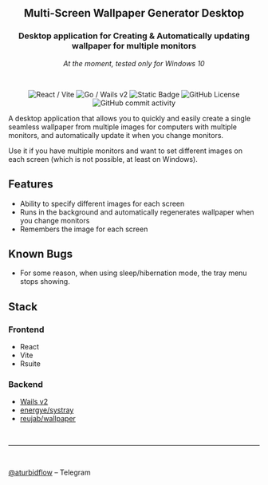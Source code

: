 <br />
<br />

<h2 align="center">
    Multi-Screen Wallpaper Generator Desktop
  <br/>
</h2>

<h3 align="center">
    Desktop application for Creating & Automatically updating wallpaper for multiple monitors
</h3>

<p align="center">
    <i>At the moment, tested only for Windows 10</i>
</p>

<br />

<p align="center">
    <img alt="React / Vite" src="https://img.shields.io/badge/React-Vite-blue" />
    <img alt="Go / Wails v2" src="https://img.shields.io/badge/Go-Wails_v2-red" />
    <img alt="Static Badge" src="https://img.shields.io/badge/UFO-Architecture-green" />
    <img alt="GitHub License" src="https://img.shields.io/github/license/markushevpro/mswg-watch" />
    <img alt="GitHub commit activity" src="https://img.shields.io/github/commit-activity/t/markushevpro/mswg-watch" />
</p>

A desktop application that allows you to quickly and easily create a single seamless wallpaper from multiple images for computers with multiple monitors, and automatically update it when you change monitors.

Use it if you have multiple monitors and want to set different images on each screen (which is not possible, at least on Windows).

## Features
- Ability to specify different images for each screen
- Runs in the background and automatically regenerates wallpaper when you change monitors
- Remembers the image for each screen

## Known Bugs

- For some reason, when using sleep/hibernation mode, the tray menu stops showing.

## Stack
### Frontend
- React
- Vite
- Rsuite
### Backend
- [Wails v2](https://github.com/wailsapp/wails)
- [energye/systray](https://github.com/energye/systray)
- [reujab/wallpaper](https://github.com/reujab/wallpaper)

<br/>
<hr />
<br/>

[@aturbidflow](https://t.me/aturbidflow) – Telegram